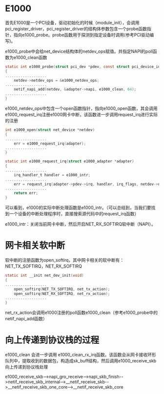# E1000

首先E1000是一个PCI设备，驱动初始化的时候（module_init），会调用pci_register_driver，pci_register_driver的结构体参数包含一个probe函数指针，指向e1000_probe。probe函数用于探测到指定设备时调用(参考PCI驱动编写)。

e1000_probe中会给net_device结构体的netdev_ops赋值。并指定NAPI的poll函数为e1000_clean函数

```c
static int e1000_probe(struct pci_dev *pdev, const struct pci_device_id *ent)
{
...................
    netdev->netdev_ops = &e1000_netdev_ops;
...................
    netif_napi_add(netdev, &adapter->napi, e1000_clean, 64);
...................
}
```

e1000_netdev_ops中包含一个open函数指针，指向e1000_open函数，其会调用e1000_request_irq注册e1000网卡中断，该函数进一步调用request_irq进行实际的注册

```c
int e1000_open(struct net_device *netdev)
{
...................
    err = e1000_request_irq(adapter);   
...................
}

static int e1000_request_irq(struct e1000_adapter *adapter)
{
...................
	irq_handler_t handler = e1000_intr;
...................
	err = request_irq(adapter->pdev->irq, handler, irq_flags, netdev->name,netdev);
...................
	return err;
}
```

可以看到，e1000的实际中断处理函数是e1000_intr。（可以总结到，当我们要找到一个设备的中断处理程序时，直接搜索源代码中的request_irq函数）

e1000_intr：关闭当前网卡中断，然后开启NET_RX_SOFTIRQ软中断（NAPI）。

# 网卡相关软中断

软中断的注册函数为open_softirq，其中网卡相关的软中断有：NET_TX_SOFTIRQ，NET_RX_SOFTIRQ

```c
static int __init net_dev_init(void)
{
...................
	open_softirq(NET_TX_SOFTIRQ, net_tx_action);
	open_softirq(NET_RX_SOFTIRQ, net_rx_action);
...................
}
```

net_rx_action会调用e1000注册的poll函数e1000_clean（参考e1000_probe中的netif_napi_add函数）

# 向上传递到协议栈的过程

e1000_clean 会进一步调用 e1000_clean_rx_irq函数。该函数会从网卡接收环形队列中，提取收到的数据包，构造成sk_buff结构，然后调用e1000_receive_skb向上传递到协议栈处理

e1000_receive_skb-->napi_gro_receive-->napi_skb_finish-->netif_receive_skb_internal-->__netif_receive_skb-->__netif_receive_skb_one_core-->__netif_receive_skb_core